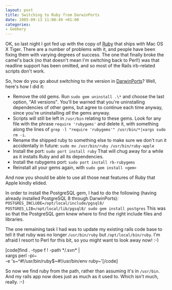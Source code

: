 ```yaml
---
layout: post
title: Switching to Ruby from DarwinPorts
date: 2005-09-13 11:08:49 +01:00
categories:
- Geekery
---
```

OK, so last night I got fed up with the copy of <a href="http://www.ruby-lang.org" title="Ruby programming language">Ruby</a> that ships with Mac OS X Tiger.  There are a number of problems with it,  and people have been fixing them with varying degrees of success.  The one that finally broke the camel's back (no that doesn't mean I'm switching back to Perl!) was that readline support has been omitted, and so most of the Rails irb-related scripts don't work.

So, how do you go about switching to the version in <a href="http://darwinports.opendarwin.org/">DarwinPorts</a>?  Well, here's how I did it:

<ul>
  <li>Remove the old gems.  Run <code>sudo gem uninstall .\*</code> and choose the last option, <q>All versions</q>.  You'll be warned that you're uninstalling dependencies of other gems, but agree to continue each time anyway, since you're uninstalling <em>all</em> the gems anyway.</li>
  <li>Scripts will still be left in <code>/usr/bin</code> relating to these gems.  Look for any file with the phrase <code>require 'rubygems'</code> and delete it, with something along the lines of <code>grep -l "require 'rubygems'" /usr/bin/*|xargs sudo rm -i</code>.</li>
  <li>Rename the shipped ruby to something else to make sure we don't run it accidentally in future: <code>sudo mv /usr/bin/ruby /usr/bin/ruby-apple</code></li>
  <li>Install the port: <code>sudo port install ruby</code>  That will chug away for a while as it installs Ruby and all its dependencies.</li>
  <li>Install the rubygems port: <code>sudo port install rb-rubygems</code></li>
  <li>Reinstall all your gems again, with <code>sudo gem install &lt;gem&gt;</code></li>
</ul>

And now you should be able to use all those neat features of Ruby that Apple kindly elided.

In order to install the PostgreSQL gem, I had to do the following (having already installed PostgreSQL 8 through DarwinPorts): <code>POSTGRES_INCLUDE=/opt/local/include/pgsql8/ POSTGRES_LIB=/opt/local/lib/pgsql8/ sudo gem install postgres</code>  This was so that the PostgreSQL gem knew where to find the right include files and libraries.

The one remaining task I had was to update my existing rails code base to tell it that ruby was no longer <code>/usr/bin/ruby</code> but <code>/opt/local/bin/ruby</code>.  I'm afraid I resort to Perl for this bit, so you might want to look away now! :-)

[code]find . -type f ! -path \*/.svn\* | \
  xargs perl -pi~ \
  -e 's~^#!/usr/bin/ruby$~#!/usr/bin/env ruby~'[/code]

So now we find ruby from the path, rather than assuming it's in <code>/usr/bin</code>.  And my rails app now does just as much as it used to.  Which isn't much, really. :-)
